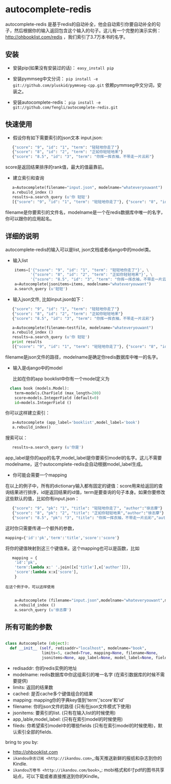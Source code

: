 autocomplete-redis
============

autocomplete-redis 是基于redis的自动补全，他会自动索引你要自动补全的句子，然后根据你的输入返回包含这个输入的句子。这儿有一个完整的演示实例： http://ohbooklist.com/redis ，我们索引了3.7万本书的名字。

安装
---------

* 安装pip(如果没有安装过的话)： `easy_install pip`

* 安装pymmseg中文分词： `pip install -e git://github.com/pluskid/pymmseg-cpp.git` 依赖pymmseg中文分词，安装之。

* 安装autocomplete-redis： `pip install -e git://github.com/fengli/autocomplete-redis.git` 

快速使用
----------
* 假设你有如下需要索引的json文本 input.json:

```python
   {"score": "9", "id": "1", "term": "轻轻地你走了"}
   {"score": "8", "id": "2", "term": "正如你轻轻地来"}
   {"score": "8.5", "id": "3", "term": "你挥一挥衣袖，不带走一片云彩"}
```
score是返回结果排序的rank值，最大的值最靠前。

* 建立索引和查询

```python
   a=Autocomplete(filename="input.json", modelname="whateveryouwant")
   a.rebuild_index ()
   results=a.search_query (u'你 轻轻')
   [{"score": "9", "id": "1", "term": "轻轻地你走了"}, {"score": "8", "id": "2", "term": "正如你轻轻地来"}]
```
   filename是你要索引的文件名，modelname是一个在redis数据库中唯一的名字，你可以跟你的应用起名。

详细的说明
------------

autocomplete-redis的输入可以是list, json文档或者django中的model类。

* 输入list

```python
    items=['{"score": "9", "id": "1", "term": "轻轻地你走了"}', \
           '{"score": "8", "id": "2", "term": "正如你轻轻地来"}', \
           '{"score": "8.5", "id": "3", "term": "你挥一挥衣袖，不带走一片云彩"}']
    a=Autocomplete(jsonitems=items, modelname="whateveryouwant")
    a.search_query (u'轻轻')
```

* 输入json文件, 比如input.json如下：

```python
   {"score": "9", "id": "1", "term": "轻轻地你走了"}
   {"score": "8", "id": "2", "term": "正如你轻轻地来"}
   {"score": "8.5", "id": "3", "term": "你挥一挥衣袖，不带走一片云彩"}

   a=Autocomplete(filename=testfile, modelname="whateveryouwant")
   a.rebuild_index ()
   results=a.search_query (u'你 轻轻')
   print results
   [{"score": "9", "id": "1", "term": "轻轻地你走了"}, {"score": "8", "id": "2", "term": "正如你轻轻地来"}]
```
   filename是json文件的路径，modelname是确定你redis数据库中唯一的名字。

* 输入是django中的model

  比如在你的app booklist中你有一个model定义为

```python  
  class book (models.Model):
    term=models.CharField (max_length=200)
    score=models.IntegerField (default=0)
    id=models.IntegerField ()
```

   你可以这样建立索引：

```python   
   a=Autocomplete (app_label='booklist',model_label='book')
   a.rebuild_index()
```

   搜索可以：

```python   
   results=a.search_query (u'你是')
```
   app_label是你的app的名字,model_label是你要索引model的名字。这儿不需要modelname，这个autocomplete-redis会自动根据model_label生成。

* 你可能会需要一个mapping

在以上的例子中，所有的dictionary输入都有固定的键值：score用来给返回的查询结果进行排序，id是返回结果的id值，term是要查询的句子本身。如果你要修改这些默认的值，比如你有input.json：

```python
   {"score": "9", "pk": "1", "title": "轻轻地你走了", "author":"徐志摩"}
   {"score": "8", "pk": "2", "title": "正如你轻轻地来","author":"徐志摩"}
   {"score": "8.5", "pk": "3", "title": "你挥一挥衣袖，不带走一片云彩","author":"徐志摩"}
```
   这时你只需要传递一个额外的参数，

   ```python
   mapping={'id':'pk','term':'title','score':'score'}
   ```

   将你的键值映射到这三个键值来。这个mapping也可以是函数，比如

```python
   mapping = {
    'id':'pk',
    'term':lambda x:' '.join([x['title'],x['author']]),
    'score':lambda x:x['score'],
    }
```
    在这个例子中，可以这样使用

```python    

    a=Autocomplete (filename="input.json",modelname="whateveryouwant",mapping=mapping)
    a.rebuild_index ()
    a.search_query (u'徐志摩')

```

所有可能的参数
---------------

```python

class Autocomplete (object):
  def __init__ (self, redisaddr="localhost", modelname="book",
                limits=5, cached=True, mapping=None, filename=None,
                jsonitems=None, app_label=None, model_label=None, fields=None):

```

* redisaddr: 你的redis实例的地址
* modelname: redis数据库中你这组索引的唯一名字 (在索引数据库的时候不需要提供)
* limits: 返回的结果数
* cached: 是否cache多个键值组合的结果
* mapping: mapping你的字典key值到'term','score'和'id'
* filename: 你的json文件的路径 (只有在json文件模式下使用)
* jsonitems: 要索引的list. (只有在输入list的时候使用)
* app_lable,model_label: (只有在索引model的时候使用)
* fileds: 你希望索引model中的哪些fields (只有在索引model的时候使用)，默认索引全部的fields.

bring to you by:

* http://ohbooklist.com
* `ikandou杂志订阅 <http://ikandou.com>`_:每天推送新鲜的报纸和杂志到你的Kindle.
* `ikandou万卷书 <http://ikandou.com/book>`_: mobi格式和6寸pdf的图书共享站点，可以下载或者直接推送到你的Kindle。
